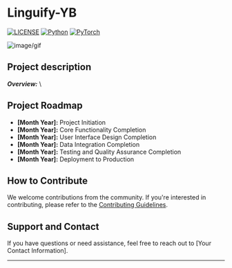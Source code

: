 # Linguify-YB

[![LICENSE](https://img.shields.io/badge/license-MIT-green?style=flat-square)](LICENSE)
[![Python](https://img.shields.io/badge/python-3.6-blue.svg?style=flat-square)](https://www.python.org/)
[![PyTorch](https://img.shields.io/badge/PyTorch-1.7.0-orange)](https://pytorch.org/)

![image/gif](https://github.com/rileydrizzy/Cohort8-Ransom-Kuti-Ladipo/blob/main/images/sign%20lang.gif)

## Project description

***Overview:*** \

## Project Roadmap

- **[Month Year]:** Project Initiation
- **[Month Year]:** Core Functionality Completion
- **[Month Year]:** User Interface Design Completion
- **[Month Year]:** Data Integration Completion
- **[Month Year]:** Testing and Quality Assurance Completion
- **[Month Year]:** Deployment to Production

## How to Contribute

We welcome contributions from the community. If you're interested in contributing, please refer to the [Contributing Guidelines](CONTRIBUTING.md).

## Support and Contact

If you have questions or need assistance, feel free to reach out to [Your Contact Information].

---
